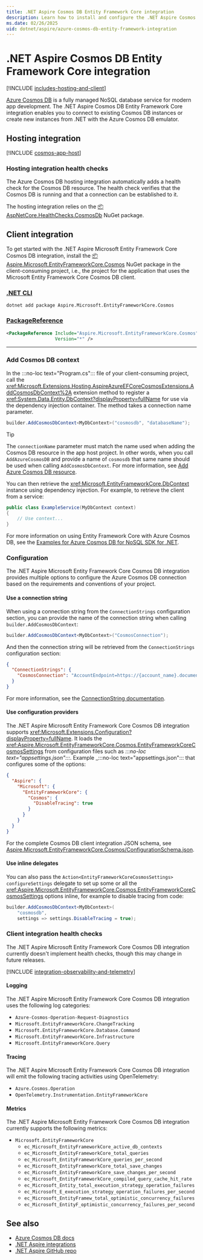 ```yaml
---
title: .NET Aspire Cosmos DB Entity Framework Core integration
description: Learn how to install and configure the .NET Aspire Cosmos DB Entity Framework Core integration to connect to existing Cosmos DB instances or create new instances from .NET with the Azure Cosmos DB emulator.
ms.date: 02/26/2025
uid: dotnet/aspire/azure-cosmos-db-entity-framework-integration
---
```


# .NET Aspire Cosmos DB Entity Framework Core integration

[!INCLUDE [includes-hosting-and-client](../includes/includes-hosting-and-client.md)]

[Azure Cosmos DB](https://azure.microsoft.com/services/cosmos-db/) is a fully managed NoSQL database service for modern app development. The .NET Aspire Cosmos DB Entity Framework Core integration enables you to connect to existing Cosmos DB instances or create new instances from .NET with the Azure Cosmos DB emulator.

## Hosting integration

[!INCLUDE [cosmos-app-host](includes/cosmos-app-host.md)]

### Hosting integration health checks

The Azure Cosmos DB hosting integration automatically adds a health check for the Cosmos DB resource. The health check verifies that the Cosmos DB is running and that a connection can be established to it.

The hosting integration relies on the [📦 AspNetCore.HealthChecks.CosmosDb](https://www.nuget.org/packages/AspNetCore.HealthChecks.CosmosDb) NuGet package.

## Client integration

To get started with the .NET Aspire Microsoft Entity Framework Core Cosmos DB integration, install the [📦 Aspire.Microsoft.EntityFrameworkCore.Cosmos](https://www.nuget.org/packages/Aspire.Microsoft.EntityFrameworkCore.Cosmos) NuGet package in the client-consuming project, i.e., the project for the application that uses the Microsoft Entity Framework Core Cosmos DB client.

### [.NET CLI](#tab/dotnet-cli)

```dotnetcli
dotnet add package Aspire.Microsoft.EntityFrameworkCore.Cosmos
```

### [PackageReference](#tab/package-reference)

```xml
<PackageReference Include="Aspire.Microsoft.EntityFrameworkCore.Cosmos"
                  Version="*" />
```

---

### Add Cosmos DB context

In the :::no-loc text="Program.cs"::: file of your client-consuming project, call the <xref:Microsoft.Extensions.Hosting.AspireAzureEFCoreCosmosExtensions.AddCosmosDbContext%2A> extension method to register a <xref:System.Data.Entity.DbContext?displayProperty=fullName> for use via the dependency injection container. The method takes a connection name parameter.

```csharp
builder.AddCosmosDbContext<MyDbContext>("cosmosdb", "databaseName");
```

> [!TIP]
> The `connectionName` parameter must match the name used when adding the Cosmos DB resource in the app host project. In other words, when you call `AddAzureCosmosDB` and provide a name of `cosmosdb` that same name should be used when calling `AddCosmosDbContext`. For more information, see [Add Azure Cosmos DB resource](#add-azure-cosmos-db-resource).

You can then retrieve the <xref:Microsoft.EntityFrameworkCore.DbContext> instance using dependency injection. For example, to retrieve the client from a service:

```csharp
public class ExampleService(MyDbContext context)
{
    // Use context...
}
```

For more information on using Entity Framework Core with Azure Cosmos DB, see the [Examples for Azure Cosmos DB for NoSQL SDK for .NET](/ef/core/providers/cosmos/?tabs=dotnet-core-cli).

### Configuration

The .NET Aspire Microsoft Entity Framework Core Cosmos DB integration provides multiple options to configure the Azure Cosmos DB connection based on the requirements and conventions of your project.

#### Use a connection string

When using a connection string from the `ConnectionStrings` configuration section, you can provide the name of the connection string when calling `builder.AddCosmosDbContext`:

```csharp
builder.AddCosmosDbContext<MyDbContext>("CosmosConnection");
```

And then the connection string will be retrieved from the `ConnectionStrings` configuration section:

```json
{
  "ConnectionStrings": {
    "CosmosConnection": "AccountEndpoint=https://{account_name}.documents.azure.com:443/;AccountKey={account_key};"
  }
}
```

For more information, see the [ConnectionString documentation](/azure/cosmos-db/nosql/how-to-dotnet-get-started#connect-with-a-connection-string).

#### Use configuration providers

The .NET Aspire Microsoft Entity Framework Core Cosmos DB integration supports <xref:Microsoft.Extensions.Configuration?displayProperty=fullName>. It loads the <xref:Aspire.Microsoft.EntityFrameworkCore.Cosmos.EntityFrameworkCoreCosmosSettings> from configuration files such as _:::no-loc text="appsettings.json":::_. Example _:::no-loc text="appsettings.json"::: that configures some of the options:

```json
{
  "Aspire": {
    "Microsoft": {
      "EntityFrameworkCore": {
        "Cosmos": {
          "DisableTracing": true
        }
      }
    }
  }
}
```

For the complete Cosmos DB client integration JSON schema, see [Aspire.Microsoft.EntityFrameworkCore.Cosmos/ConfigurationSchema.json](https://github.com/dotnet/aspire/blob/v9.1.0/src/Components/Aspire.Microsoft.EntityFrameworkCore.Cosmos/ConfigurationSchema.json).

#### Use inline delegates

You can also pass the `Action<EntityFrameworkCoreCosmosSettings> configureSettings` delegate to set up some or all the <xref:Aspire.Microsoft.EntityFrameworkCore.Cosmos.EntityFrameworkCoreCosmosSettings> options inline, for example to disable tracing from code:

```csharp
builder.AddCosmosDbContext<MyDbContext>(
    "cosmosdb",
    settings => settings.DisableTracing = true);
```

### Client integration health checks

The .NET Aspire Microsoft Entity Framework Core Cosmos DB integration currently doesn't implement health checks, though this may change in future releases.

[!INCLUDE [integration-observability-and-telemetry](../includes/integration-observability-and-telemetry.md)]

#### Logging

The .NET Aspire Microsoft Entity Framework Core Cosmos DB integration uses the following log categories:

- `Azure-Cosmos-Operation-Request-Diagnostics`
- `Microsoft.EntityFrameworkCore.ChangeTracking`
- `Microsoft.EntityFrameworkCore.Database.Command`
- `Microsoft.EntityFrameworkCore.Infrastructure`
- `Microsoft.EntityFrameworkCore.Query`

#### Tracing

The .NET Aspire Microsoft Entity Framework Core Cosmos DB integration will emit the following tracing activities using OpenTelemetry:

- `Azure.Cosmos.Operation`
- `OpenTelemetry.Instrumentation.EntityFrameworkCore`

#### Metrics

The .NET Aspire Microsoft Entity Framework Core Cosmos DB integration currently supports the following metrics:

- `Microsoft.EntityFrameworkCore`
  - `ec_Microsoft_EntityFrameworkCore_active_db_contexts`
  - `ec_Microsoft_EntityFrameworkCore_total_queries`
  - `ec_Microsoft_EntityFrameworkCore_queries_per_second`
  - `ec_Microsoft_EntityFrameworkCore_total_save_changes`
  - `ec_Microsoft_EntityFrameworkCore_save_changes_per_second`
  - `ec_Microsoft_EntityFrameworkCore_compiled_query_cache_hit_rate`
  - `ec_Microsoft_Entity_total_execution_strategy_operation_failures`
  - `ec_Microsoft_E_execution_strategy_operation_failures_per_second`
  - `ec_Microsoft_EntityFramew_total_optimistic_concurrency_failures`
  - `ec_Microsoft_EntityF_optimistic_concurrency_failures_per_second`

## See also

- [Azure Cosmos DB docs](/azure/cosmos-db/introduction)
- [.NET Aspire integrations](../fundamentals/integrations-overview.md)
- [.NET Aspire GitHub repo](https://github.com/dotnet/aspire)
